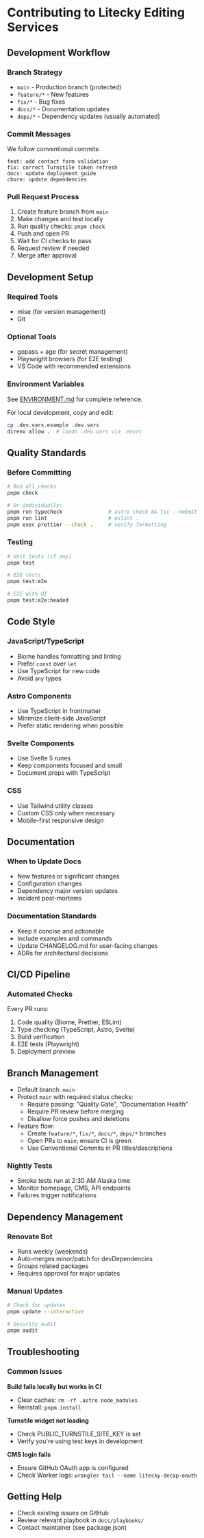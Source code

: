 # Contributing to Litecky Editing Services

## Development Workflow

### Branch Strategy
- `main` - Production branch (protected)
- `feature/*` - New features
- `fix/*` - Bug fixes
- `docs/*` - Documentation updates
- `deps/*` - Dependency updates (usually automated)

### Commit Messages
We follow conventional commits:
```
feat: add contact form validation
fix: correct Turnstile token refresh
docs: update deployment guide
chore: update dependencies
```

### Pull Request Process
1. Create feature branch from `main`
2. Make changes and test locally
3. Run quality checks: `pnpm check`
4. Push and open PR
5. Wait for CI checks to pass
6. Request review if needed
7. Merge after approval

## Development Setup

### Required Tools
- mise (for version management)
- Git

### Optional Tools
- gopass + age (for secret management)
- Playwright browsers (for E2E testing)
- VS Code with recommended extensions

### Environment Variables
See [ENVIRONMENT.md](./ENVIRONMENT.md) for complete reference.

For local development, copy and edit:
```bash
cp .dev.vars.example .dev.vars
direnv allow .  # loads .dev.vars via .envrc
```

## Quality Standards

### Before Committing
```bash
# Run all checks
pnpm check

# Or individually:
pnpm run typecheck               # astro check && tsc --noEmit
pnpm run lint                    # eslint .
pnpm exec prettier --check .     # verify formatting
```

### Testing
```bash
# Unit tests (if any)
pnpm test

# E2E tests
pnpm test:e2e

# E2E with UI
pnpm test:e2e:headed
```

## Code Style

### JavaScript/TypeScript
- Biome handles formatting and linting
- Prefer `const` over `let`
- Use TypeScript for new code
- Avoid `any` types

### Astro Components
- Use TypeScript in frontmatter
- Minimize client-side JavaScript
- Prefer static rendering when possible

### Svelte Components
- Use Svelte 5 runes
- Keep components focused and small
- Document props with TypeScript

### CSS
- Use Tailwind utility classes
- Custom CSS only when necessary
- Mobile-first responsive design

## Documentation

### When to Update Docs
- New features or significant changes
- Configuration changes
- Dependency major version updates
- Incident post-mortems

### Documentation Standards
- Keep it concise and actionable
- Include examples and commands
- Update CHANGELOG.md for user-facing changes
- ADRs for architectural decisions

## CI/CD Pipeline

### Automated Checks
Every PR runs:
1. Code quality (Biome, Prettier, ESLint)
2. Type checking (TypeScript, Astro, Svelte)
3. Build verification
4. E2E tests (Playwright)
5. Deployment preview

## Branch Management

- Default branch: `main`
- Protect `main` with required status checks:
  - Require passing: "Quality Gate", "Documentation Health"
  - Require PR review before merging
  - Disallow force pushes and deletions
- Feature flow:
  - Create `feature/*`, `fix/*`, `docs/*`, `deps/*` branches
  - Open PRs to `main`; ensure CI is green
  - Use Conventional Commits in PR titles/descriptions

### Nightly Tests
- Smoke tests run at 2:30 AM Alaska time
- Monitor homepage, CMS, API endpoints
- Failures trigger notifications

## Dependency Management

### Renovate Bot
- Runs weekly (weekends)
- Auto-merges minor/patch for devDependencies
- Groups related packages
- Requires approval for major updates

### Manual Updates
```bash
# Check for updates
pnpm update --interactive

# Security audit
pnpm audit
```

## Troubleshooting

### Common Issues

**Build fails locally but works in CI**
- Clear caches: `rm -rf .astro node_modules`
- Reinstall: `pnpm install`

**Turnstile widget not loading**
- Check PUBLIC_TURNSTILE_SITE_KEY is set
- Verify you're using test keys in development

**CMS login fails**
- Ensure GitHub OAuth app is configured
- Check Worker logs: `wrangler tail --name litecky-decap-oauth`

## Getting Help

- Check existing issues on GitHub
- Review relevant playbook in `docs/playbooks/`
- Contact maintainer (see package.json)
